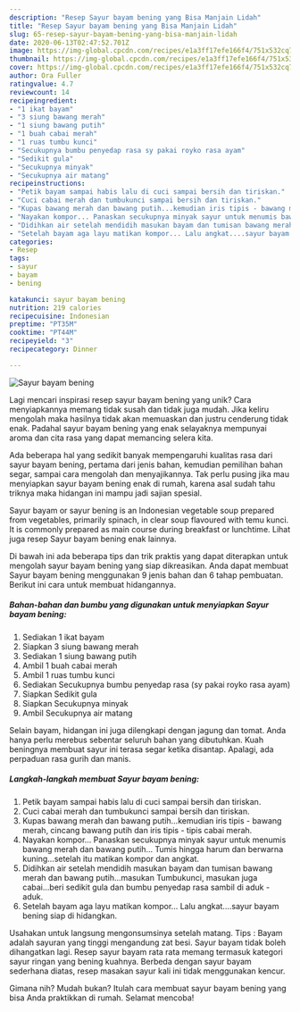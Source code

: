 ```yaml
---
description: "Resep Sayur bayam bening yang Bisa Manjain Lidah"
title: "Resep Sayur bayam bening yang Bisa Manjain Lidah"
slug: 65-resep-sayur-bayam-bening-yang-bisa-manjain-lidah
date: 2020-06-13T02:47:52.701Z
image: https://img-global.cpcdn.com/recipes/e1a3ff17efe166f4/751x532cq70/sayur-bayam-bening-foto-resep-utama.jpg
thumbnail: https://img-global.cpcdn.com/recipes/e1a3ff17efe166f4/751x532cq70/sayur-bayam-bening-foto-resep-utama.jpg
cover: https://img-global.cpcdn.com/recipes/e1a3ff17efe166f4/751x532cq70/sayur-bayam-bening-foto-resep-utama.jpg
author: Ora Fuller
ratingvalue: 4.7
reviewcount: 14
recipeingredient:
- "1 ikat bayam"
- "3 siung bawang merah"
- "1 siung bawang putih"
- "1 buah cabai merah"
- "1 ruas tumbu kunci"
- "Secukupnya bumbu penyedap rasa sy pakai royko rasa ayam"
- "Sedikit gula"
- "Secukupnya minyak"
- "Secukupnya air matang"
recipeinstructions:
- "Petik bayam sampai habis lalu di cuci sampai bersih dan tiriskan."
- "Cuci cabai merah dan tumbukunci sampai bersih dan tiriskan."
- "Kupas bawang merah dan bawang putih...kemudian iris tipis - bawang merah, cincang bawang putih dan iris tipis - tipis cabai merah."
- "Nayakan kompor... Panaskan secukupnya minyak sayur untuk menumis bawang merah dan bawang putih... Tumis hingga harum dan berwarna kuning...setelah itu matikan kompor dan angkat."
- "Didihkan air setelah mendidih masukan bayam dan tumisan bawang merah dan bawang putih...masukan Tumbukunci, masukan juga cabai...beri sedikit gula dan bumbu penyedap rasa sambil di aduk - aduk."
- "Setelah bayam aga layu matikan kompor... Lalu angkat....sayur bayam bening siap di hidangkan."
categories:
- Resep
tags:
- sayur
- bayam
- bening

katakunci: sayur bayam bening 
nutrition: 219 calories
recipecuisine: Indonesian
preptime: "PT35M"
cooktime: "PT44M"
recipeyield: "3"
recipecategory: Dinner

---
```



![Sayur bayam bening](https://img-global.cpcdn.com/recipes/e1a3ff17efe166f4/751x532cq70/sayur-bayam-bening-foto-resep-utama.jpg)

Lagi mencari inspirasi resep sayur bayam bening yang unik? Cara menyiapkannya memang tidak susah dan tidak juga mudah. Jika keliru mengolah maka hasilnya tidak akan memuaskan dan justru cenderung tidak enak. Padahal sayur bayam bening yang enak selayaknya mempunyai aroma dan cita rasa yang dapat memancing selera kita.

Ada beberapa hal yang sedikit banyak mempengaruhi kualitas rasa dari sayur bayam bening, pertama dari jenis bahan, kemudian pemilihan bahan segar, sampai cara mengolah dan menyajikannya. Tak perlu pusing jika mau menyiapkan sayur bayam bening enak di rumah, karena asal sudah tahu triknya maka hidangan ini mampu jadi sajian spesial.

Sayur bayam or sayur bening is an Indonesian vegetable soup prepared from vegetables, primarily spinach, in clear soup flavoured with temu kunci. It is commonly prepared as main course during breakfast or lunchtime. Lihat juga resep Sayur bayam bening enak lainnya.


Di bawah ini ada beberapa tips dan trik praktis yang dapat diterapkan untuk mengolah sayur bayam bening yang siap dikreasikan. Anda dapat membuat Sayur bayam bening menggunakan 9 jenis bahan dan 6 tahap pembuatan. Berikut ini cara untuk membuat hidangannya.

<!--inarticleads1-->

##### Bahan-bahan dan bumbu yang digunakan untuk menyiapkan Sayur bayam bening:

1. Sediakan 1 ikat bayam
1. Siapkan 3 siung bawang merah
1. Sediakan 1 siung bawang putih
1. Ambil 1 buah cabai merah
1. Ambil 1 ruas tumbu kunci
1. Sediakan Secukupnya bumbu penyedap rasa (sy pakai royko rasa ayam)
1. Siapkan Sedikit gula
1. Siapkan Secukupnya minyak
1. Ambil Secukupnya air matang


Selain bayam, hidangan ini juga dilengkapi dengan jagung dan tomat. Anda hanya perlu merebus sebentar seluruh bahan yang dibutuhkan. Kuah beningnya membuat sayur ini terasa segar ketika disantap. Apalagi, ada perpaduan rasa gurih dan manis. 

<!--inarticleads2-->

##### Langkah-langkah membuat Sayur bayam bening:

1. Petik bayam sampai habis lalu di cuci sampai bersih dan tiriskan.
1. Cuci cabai merah dan tumbukunci sampai bersih dan tiriskan.
1. Kupas bawang merah dan bawang putih...kemudian iris tipis - bawang merah, cincang bawang putih dan iris tipis - tipis cabai merah.
1. Nayakan kompor... Panaskan secukupnya minyak sayur untuk menumis bawang merah dan bawang putih... Tumis hingga harum dan berwarna kuning...setelah itu matikan kompor dan angkat.
1. Didihkan air setelah mendidih masukan bayam dan tumisan bawang merah dan bawang putih...masukan Tumbukunci, masukan juga cabai...beri sedikit gula dan bumbu penyedap rasa sambil di aduk - aduk.
1. Setelah bayam aga layu matikan kompor... Lalu angkat....sayur bayam bening siap di hidangkan.


Usahakan untuk langsung mengonsumsinya setelah matang. Tips : Bayam adalah sayuran yang tinggi mengandung zat besi. Sayur bayam tidak boleh dihangatkan lagi. Resep sayur bayam rata rata memang termasuk kategori sayur ringan yang bening kuahnya. Berbeda dengan sayur bayam sederhana diatas, resep masakan sayur kali ini tidak menggunakan kencur. 

Gimana nih? Mudah bukan? Itulah cara membuat sayur bayam bening yang bisa Anda praktikkan di rumah. Selamat mencoba!
